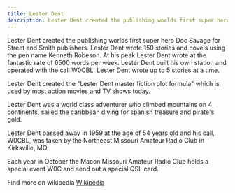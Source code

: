 ```yaml
---
title: Lester Dent
description: Lester Dent created the publishing worlds first super hero Doc Savage for Street and Smith publishers.
---
```

Lester Dent created the publishing worlds first super hero Doc Savage for Street and Smith publishers. Lester Dent wrote 150 stories and novels using the pen name Kenneth Robeson. At his peak Lester Dent wrote at the fantastic rate of 6500 words per week. Lester Dent built his own station and operated with the call W0CBL. Lester Dent wrote up to 5 stories at a time.

Lester Dent created the "Lester Dent master fiction plot formula" which is used by most action movies and TV shows today.

Lester Dent was a world class adventurer who climbed mountains on 4 continents, sailed the caribbean diving for spanish treasure and pirate's gold.

Lester Dent passed away in 1959 at the age of 54 years old and his call, W0CBL, was taken by the Northeast Missouri Amateur Radio Club in Kirksville, MO.

Each year in October the Macon Missouri Amateur Radio Club holds a special event W0C and send out a special QSL card.

Find more on wikipedia [Wikipedia](https://en.wikipedia.org/wiki/Lester_Dent)

